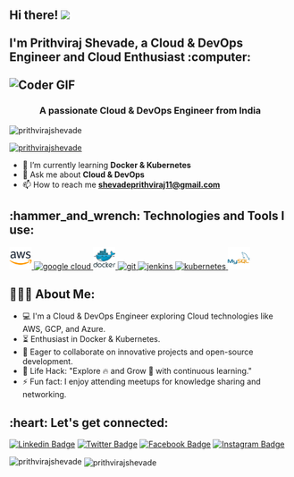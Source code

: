 <h2 align="left">
  <abc>
    <br>Hi there! <img src="https://user-images.githubusercontent.com/42378118/110234147-e3259600-7f4e-11eb-95be-0c4047144dea.gif" width="30"><br>
    <br> I'm Prithviraj Shevade, a Cloud & DevOps Engineer and Cloud Enthusiast :computer:<br>
    <br>
    <img src="https://media.giphy.com/media/SWoSkN6DxTszqIKEqv/giphy.gif" alt="Coder GIF" width="500">
  </abc>
</h2>

<h3 align="center">A passionate Cloud & DevOps Engineer from India</h3>

<p align="left"> <img src="https://komarev.com/ghpvc/?username=prithvirajshevade&label=Profile%20views&color=0e75b6&style=flat" alt="prithvirajshevade" /> </p>

<p align="left"> <a href="https://github.com/ryo-ma/github-profile-trophy"><img src="https://github-profile-trophy.vercel.app/?username=prithvirajshevade" alt="prithvirajshevade" /></a> </p>

- 🌱 I’m currently learning **Docker & Kubernetes**
- 💬 Ask me about **Cloud & DevOps**
- 📫 How to reach me **shevadeprithviraj11@gmail.com**

<h2 align="left">:hammer_and_wrench: Technologies and Tools I use:</h2>

<p align="left">
    <a href="https://aws.amazon.com" target="_blank"> <img src="https://raw.githubusercontent.com/devicons/devicon/master/icons/amazonwebservices/amazonwebservices-original-wordmark.svg" alt="aws" width="40" height="40"/> </a>
    <a href="https://cloud.google.com" target="_blank"> <img src="https://www.vectorlogo.zone/logos/google_cloud/google_cloud-icon.svg" alt="google cloud" width="40" height="40"/> </a>
    <a href="https://www.docker.com/" target="_blank"> <img src="https://raw.githubusercontent.com/devicons/devicon/master/icons/docker/docker-original-wordmark.svg" alt="docker" width="40" height="40"/> </a>
    <a href="https://git-scm.com/" target="_blank"> <img src="https://www.vectorlogo.zone/logos/git-scm/git-scm-icon.svg" alt="git" width="40" height="40"/> </a>
    <a href="https://www.jenkins.io" target="_blank"> <img src="https://www.vectorlogo.zone/logos/jenkins/jenkins-icon.svg" alt="jenkins" width="40" height="40"/> </a>
    <a href="https://kubernetes.io" target="_blank"> <img src="https://www.vectorlogo.zone/logos/kubernetes/kubernetes-icon.svg" alt="kubernetes" width="40" height="40"/> </a>
    <a href="https://www.mysql.com/" target="_blank"> <img src="https://raw.githubusercontent.com/devicons/devicon/master/icons/mysql/mysql-original-wordmark.svg" alt="mysql" width="40" height="40"/> </a>
</p>

<h2 align="left">👨🏻‍💻 About Me:</h2>

- :computer: I'm a Cloud & DevOps Engineer exploring Cloud technologies like AWS, GCP, and Azure.
- :hourglass_flowing_sand: Enthusiast in Docker & Kubernetes.
- :rocket: Eager to collaborate on innovative projects and open-source development.
- :dart: Life Hack: "Explore :fire: and Grow :seedling: with continuous learning."
- :zap: Fun fact: I enjoy attending meetups for knowledge sharing and networking.

<h2 align="left">:heart: Let's get connected:</h2>

[![Linkedin Badge](https://img.shields.io/badge/-prithviraj-blue?style=flat-square&logo=Linkedin&logoColor=white&link=https://www.linkedin.com/in/prithviraj-shevade)](https://www.linkedin.com/in/prithviraj-shevade) 
[![Twitter Badge](https://img.shields.io/badge/-@prithviraj-1ca0f1?style=flat-square&labelColor=1ca0f1&logo=twitter&logoColor=white&link=https://twitter.com/your-profile)](https://twitter.com/your-profile) 
[![Facebook Badge](https://img.shields.io/badge/-@prithviraj-3b5998?style=flat-square&labelColor=3b5998&logo=facebook&logoColor=white&link=https://www.facebook.com/your-profile)](https://www.facebook.com/your-profile) 
[![Instagram Badge](https://img.shields.io/badge/-@prithviraj-D7008A?style=flat-square&labelColor=D7008A&logo=Instagram&logoColor=white&link=https://www.instagram.com/your-profile)](https://www.instagram.com/your-profile)

<p><img align="left" src="https://github-readme-stats.vercel.app/api/top-langs?username=prithvirajshevade&show_icons=true&locale=en&layout=compact" alt="prithvirajshevade" /></p>

<p>&nbsp;<img align="center" src="https://github-readme-stats.vercel.app/api?username=prithvirajshevade&show_icons=true&locale=en" alt="prithvirajshevade" /></p>
